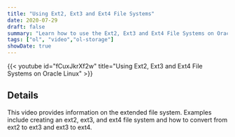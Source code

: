```yaml
---
title: "Using Ext2, Ext3 and Ext4 File Systems"
date: 2020-07-29
draft: false
summary: "Learn how to use the Ext2, Ext3 and Ext4 File Systems on Oracle Linux."
tags: ["ol", "video","ol-storage"]
showDate: true
---
```


{{< youtube id="fCuxJkrXf2w" title="Using Ext2, Ext3 and Ext4 File Systems on Oracle Linux" >}}

## Details

This video provides information on the extended file system.  Examples include creating an ext2, ext3, and ext4 file system and how to convert from ext2 to ext3 and ext3 to ext4.
